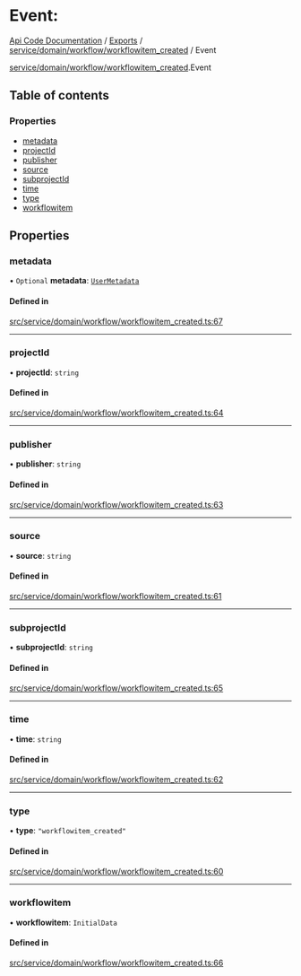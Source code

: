 # Event: 
 
[Api Code Documentation](../README.md) / [Exports](../modules.md) / [service/domain/workflow/workflowitem\_created](../modules/service_domain_workflow_workflowitem_created.md) / Event

[service/domain/workflow/workflowitem\_created](../modules/service_domain_workflow_workflowitem_created.md).Event

## Table of contents

### Properties

- [metadata](service_domain_workflow_workflowitem_created.Event.md#metadata)
- [projectId](service_domain_workflow_workflowitem_created.Event.md#projectid)
- [publisher](service_domain_workflow_workflowitem_created.Event.md#publisher)
- [source](service_domain_workflow_workflowitem_created.Event.md#source)
- [subprojectId](service_domain_workflow_workflowitem_created.Event.md#subprojectid)
- [time](service_domain_workflow_workflowitem_created.Event.md#time)
- [type](service_domain_workflow_workflowitem_created.Event.md#type)
- [workflowitem](service_domain_workflow_workflowitem_created.Event.md#workflowitem)

## Properties

### metadata

• `Optional` **metadata**: [`UserMetadata`](../modules/service_domain_metadata.md#usermetadata)

#### Defined in

[src/service/domain/workflow/workflowitem_created.ts:67](https://github.com/openkfw/TruBudget/blob/1602d8b/api/src/service/domain/workflow/workflowitem_created.ts#L67)

___

### projectId

• **projectId**: `string`

#### Defined in

[src/service/domain/workflow/workflowitem_created.ts:64](https://github.com/openkfw/TruBudget/blob/1602d8b/api/src/service/domain/workflow/workflowitem_created.ts#L64)

___

### publisher

• **publisher**: `string`

#### Defined in

[src/service/domain/workflow/workflowitem_created.ts:63](https://github.com/openkfw/TruBudget/blob/1602d8b/api/src/service/domain/workflow/workflowitem_created.ts#L63)

___

### source

• **source**: `string`

#### Defined in

[src/service/domain/workflow/workflowitem_created.ts:61](https://github.com/openkfw/TruBudget/blob/1602d8b/api/src/service/domain/workflow/workflowitem_created.ts#L61)

___

### subprojectId

• **subprojectId**: `string`

#### Defined in

[src/service/domain/workflow/workflowitem_created.ts:65](https://github.com/openkfw/TruBudget/blob/1602d8b/api/src/service/domain/workflow/workflowitem_created.ts#L65)

___

### time

• **time**: `string`

#### Defined in

[src/service/domain/workflow/workflowitem_created.ts:62](https://github.com/openkfw/TruBudget/blob/1602d8b/api/src/service/domain/workflow/workflowitem_created.ts#L62)

___

### type

• **type**: ``"workflowitem_created"``

#### Defined in

[src/service/domain/workflow/workflowitem_created.ts:60](https://github.com/openkfw/TruBudget/blob/1602d8b/api/src/service/domain/workflow/workflowitem_created.ts#L60)

___

### workflowitem

• **workflowitem**: `InitialData`

#### Defined in

[src/service/domain/workflow/workflowitem_created.ts:66](https://github.com/openkfw/TruBudget/blob/1602d8b/api/src/service/domain/workflow/workflowitem_created.ts#L66)
